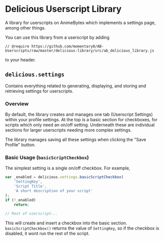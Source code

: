 # Delicious Userscript Library

A library for userscripts on AnimeBytes which implements a settings page,
among other things.

You can use this library from a userscript by adding 
```
// @require https://github.com/momentary0/AB-Userscripts/raw/master/delicious-library/src/ab_delicious_library.js
```
to your header.

## `delicious.settings`

Contains everything related to generating, displaying, and storing and
retrieving settings for userscripts.

### Overview

By default, the library creates and manages one tab (Userscript Settings) within your profile settings. At the top is a basic section for checkboxes, for scripts which only need an on/off setting. Underneath these are individual sections for larger userscripts needing more complex settings.

The library manages saving all these settings when clicking the "Save Profile" button.

### Basic Usage (`basicScriptCheckbox`)

The simplest setting is a single on/off checkbox. For example,
```js
var _enabled = delicious.settings.basicScriptCheckbox(
    'SettingKey',
    'Script Title',
    'A short description of your script'
);
if (!_enabled) 
    return;
    
// Rest of userscript...
```
This will create and insert a checkbox into the basic section. `basicScriptCheckbox()` returns the value of `SettingKey`, so if the checkbox is disabled, it wont run the rest of the script.
